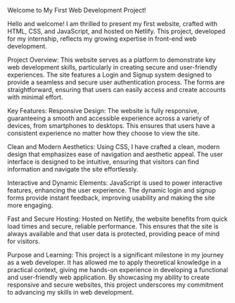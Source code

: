 Welcome to My First Web Development Project!

Hello and welcome! I am thrilled to present my first website, crafted with HTML, CSS, and JavaScript, and hosted on Netlify. This project, developed for my internship, reflects my growing expertise in front-end web development.

Project Overview:
This website serves as a platform to demonstrate key web development skills, particularly in creating secure and user-friendly experiences. The site features a Login and Signup system designed to provide a seamless and secure user authentication process. The forms are straightforward, ensuring that users can easily access and create accounts with minimal effort.

Key Features:
Responsive Design: The website is fully responsive, guaranteeing a smooth and accessible experience across a variety of devices, from smartphones to desktops. This ensures that users have a consistent experience no matter how they choose to view the site.

Clean and Modern Aesthetics: Using CSS, I have crafted a clean, modern design that emphasizes ease of navigation and aesthetic appeal. The user interface is designed to be intuitive, ensuring that visitors can find information and navigate the site effortlessly.

Interactive and Dynamic Elements: JavaScript is used to power interactive features, enhancing the user experience. The dynamic login and signup forms provide instant feedback, improving usability and making the site more engaging.

Fast and Secure Hosting: Hosted on Netlify, the website benefits from quick load times and secure, reliable performance. This ensures that the site is always available and that user data is protected, providing peace of mind for visitors.

Purpose and Learning:
This project is a significant milestone in my journey as a web developer. It has allowed me to apply theoretical knowledge in a practical context, giving me hands-on experience in developing a functional and user-friendly web application. By showcasing my ability to create responsive and secure websites, this project underscores my commitment to advancing my skills in web development.
